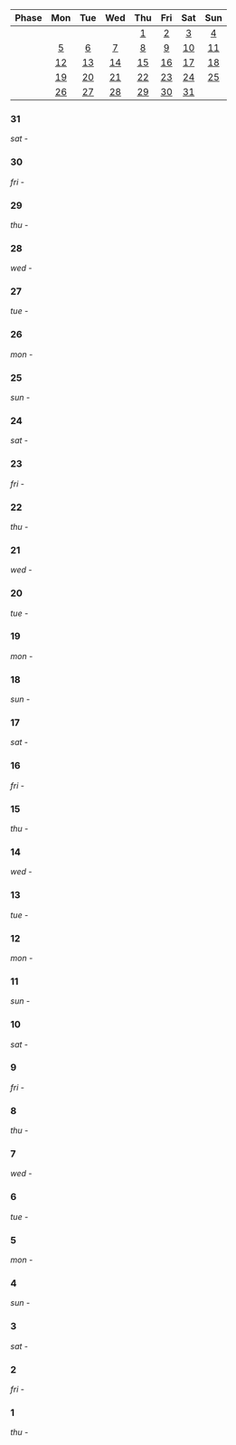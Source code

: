 | Phase| Mon | Tue | Wed | Thu | Fri | Sat | Sun|
|:-:|:-:|:-:|:-:|:-:|:-:|:-:|:-:|
| | | | | [1](#1)| [2](#2)| [3](#3)| [4](#4)|
| | [5](#5)| [6](#6)| [7](#7)| [8](#8)| [9](#9)| [10](#10)| [11](#11)|
| | [12](#12)| [13](#13)| [14](#14)| [15](#15)| [16](#16)| [17](#17)| [18](#18)|
| | [19](#19)| [20](#20)| [21](#21)| [22](#22)| [23](#23)| [24](#24)| [25](#25)|
| | [26](#26)| [27](#27)| [28](#28)| [29](#29)| [30](#30)| [31](#31)| |


### 31
*sat -*

### 30
*fri -*

### 29
*thu -*

### 28
*wed -*

### 27
*tue -*

### 26
*mon -*

### 25
*sun -*

### 24
*sat -*

### 23
*fri -*

### 22
*thu -*

### 21
*wed -*

### 20
*tue -*

### 19
*mon -*

### 18
*sun -*

### 17
*sat -*

### 16
*fri -*

### 15
*thu -*

### 14
*wed -*

### 13
*tue -*

### 12
*mon -*

### 11
*sun -*

### 10
*sat -*

### 9
*fri -*

### 8
*thu -*

### 7
*wed -*

### 6
*tue -*

### 5
*mon -*

### 4
*sun -*

### 3
*sat -*

### 2
*fri -*

### 1
*thu -*


